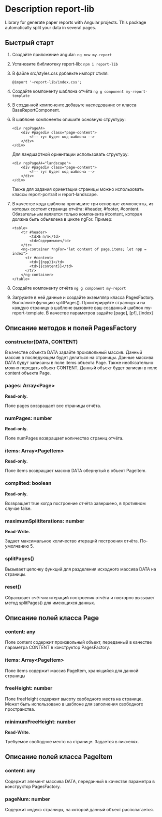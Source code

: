 # Description report-lib

Library for generate paper reports with Angular projects. 
This package automatically split your data in several pages.

## Быстрый старт

1. Создайте приложение angular: `ng new my-report`
2. Установите библиотеку report-lib: `npm i report-lib`
3. В файле src/styles.css добавьте импорт стиля:
   ```
   @import '~report-lib/index.css';
   ```
   
4. Создайте компоненту шаблона отчёта  `ng g component my-report-template`
5. В созданной компоненте добавьте наследование от класса BaseReportComponent.
6. В шаблоне компоненты опишите основную структуру:
    ```
    <div repPageA4>
        <div #pagediv class="page-content">
            <!-- тут будет код шаблона -->
        </div>
    </div>
    ```
   
   Для ландшафтной ориентации использовать структуру:
    ```
    <div repPageA4="landscape">
        <div #pagediv class="page-content">
            <!-- тут будет код шаблона -->
        </div>
    </div>
    ```
   Также для задания ориентации страницы можно использовать классы 
   report-portrait и report-landscape.

7. В качестве кода шаблона пропишите три основные компоненты, из которых состоит страница отчёта: #header, #footer, #content.
Обязательным является только компонента #content, которая должна быть объявлена в цикле ngFor.
Пример:
    ```
    <table>
        <tr #header>
            <td>№ п/п</td>
            <td>Содержимое</td>
        </tr>
        <ng-container *ngFor="let content of page.items; let npp = index">
          <tr #content>
            <td>{{npp}}</td>
            <td>{{content}}</td>
          </tr>
        </ng-container>
    </table>
    ```

8. Создайте компоненту отчёта `ng g component my-report`
9. Загрузите в ней данные и создайте экземпляр класса PagesFactory.
Выполните функцию splitPages().
Проитерируйте страницы и на каждую страницу в шаблоне вызовите ваш созданный шаблон my-report-template.
В качестве параметров задайте [page], [pf], [index]

## Описание методов и полей PagesFactory
### constructor(DATA, CONTENT)

В качестве объекта DATA задайте произвольный массив. Данный массив в последующем будет делиться на страницы.
Данные массива DATA будут записаны в поле items объекта Page.
Также необязательно можно передать объект CONTENT. Данный объект будет записан в поле content объекта Page.

### pages: Array\<Page>
**Read-only.**

Поле pages возвращает все страницы отчёта. 

### numPages: number
**Read-only.**

Поле numPages возвращает количество страниц отчёта.

### items: Array\<PageItem>
**Read-only.**

Поле items возвращает массив DATA обернутый в объект PageItem.

### complited: boolean
**Read-only.**

Возвращает true когда построение отчёта завершено, в противном случае false.

### maximumSplitIterations: number
**Read-Write.**

Задает максимальное количество итераций построения отчёта. По-умолчанию 5.

### splitPages()
Вызывает цепочку функций для разделения исходного массива DATA на страницы.

### reset()
Сбрасывает счётчик итераций построения отчёта и повторно вызывает метод splitPages() для имеющихся данных.

## Описание полей класса Page
### content: any
Поле content содержит произвольный объект, переданный в качестве параметра CONTENT в конструктор PagesFactory.

### items: Array\<PageItem>
Поле items содержит массив PageItem, хранящийся для данной страницы

### freeHeight: number
Поле freeHeight содержит высоту свободного места на странице.
Может быть использовано в шаблоне для заполнения свободного пространства.

### minimumFreeHeight: number
**Read-Write.**

Требуемое свободное место на странице. Задается в пикселях.

## Описание полей класса PageItem
### content: any
Содержит элемент массива DATA, переданный в качестве параметра в конструктор PagesFactory.

### pageNum: number
Содержит индекс страницы, на которой данный объект располагается.
